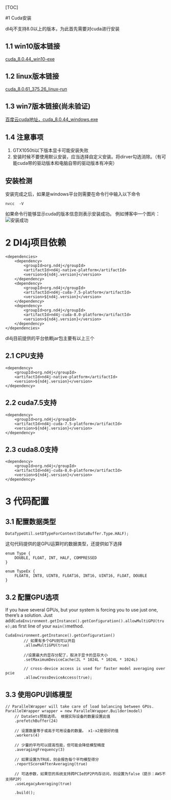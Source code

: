 [TOC]

#1 Cuda安装

dl4j不支持8.0以上的版本，为此首先需要对cuda进行安装

## 1.1 win10版本链接
[cuda_8.0.44_win10-exe][1]

## 1.2 linux版本链接

[cuda_8.0.61_375.26_linux-run][2]

## 1.3 win7版本链接(尚未验证)
[百度云cuda地址，cuda_8.0.44_windows.exe][3]

## 1.4 注意事项

 1. GTX1050ti以下版本显卡可能安装失败
 2. 安装时候不要使用默认安装，应当选择自定义安装。将dirver勾选消除。（有可能cuda带的驱动版本和电脑自带的驱动版本有冲突）
 
## 安装检测

安装完成之后，如果是windows平台则需要在命令行中输入以下命令
```
nvcc  -V
```
如果命令行能够显示cuda的版本信息则表示安装成功。
例如博客中一个图片：
![安装成功][4]


# 2 Dl4j项目依赖

```
<dependencies>
    <dependency>
        <groupId>org.nd4j</groupId>
        <artifactId>nd4j-native-platform</artifactId>
        <version>${nd4j.version}</version>
    </dependency>
    <dependency>
        <groupId>org.nd4j</groupId>
        <artifactId>nd4j-cuda-7.5-platform</artifactId>
        <version>${nd4j.version}</version>
    </dependency>
    <dependency>
        <groupId>org.nd4j</groupId>
        <artifactId>nd4j-cuda-8.0-platform</artifactId>
        <version>${nd4j.version}</version>
    </dependency>
</dependencies>
```
dl4j目前提供的平台依赖jar包主要有以上三个

## 2.1 CPU支持
```
<dependency>
    <groupId>org.nd4j</groupId>
    <artifactId>nd4j-native-platform</artifactId>
    <version>${nd4j.version}</version>
</dependency>
```
## 2.2 cuda7.5支持
```
<dependency>
    <groupId>org.nd4j</groupId>
    <artifactId>nd4j-cuda-7.5-platform</artifactId>
    <version>${nd4j.version}</version>
</dependency>
```

## 2.3 cuda8.0支持

```
<dependency>
    <groupId>org.nd4j</groupId>
    <artifactId>nd4j-cuda-8.0-platform</artifactId>
    <version>${nd4j.version}</version>
</dependency>
```

# 3 代码配置

## 3.1 配置数据类型
```
DataTypeUtil.setDTypeForContext(DataBuffer.Type.HALF);
```
这句代码提供的是GPU运算时的数据类型，还提供如下选择
```
enum Type {
    DOUBLE, FLOAT, INT, HALF, COMPRESSED
}

enum TypeEx {
    FLOAT8, INT8, UINT8, FLOAT16, INT16, UINT16, FLOAT, DOUBLE
}
```

## 3.2 配置GPU选项
If you have several GPUs, but your system is forcing you to use just one, there’s a solution. Just add`CudaEnvironment.getInstance().getConfiguration().allowMultiGPU(true);`as first line of your `main()`method.
```
CudaEnvironment.getInstance().getConfiguration()
        // 如果有多个GPU则可以开启
        .allowMultiGPU(true)

        //设置最大的显存分配了，取决于显卡的显存大小
        .setMaximumDeviceCache(2L * 1024L * 1024L * 1024L)

        // cross-device access is used for faster model averaging over pcie
        .allowCrossDeviceAccess(true);
```

## 3.3 使用GPU训练模型
```
// ParallelWrapper will take care of load balancing between GPUs.
ParallelWrapper wrapper = new ParallelWrapper.Builder(model)
    // DataSets预取选项。 根据实际设备的数量设置此值
    .prefetchBuffer(24)

    // 设置数量等于或高于可用设备的数量。 x1-x2是很好的值
    .workers(4)

    // 少量的平均可以提高性能，但可能会降低模型精度
    .averagingFrequency(3)

    // 如果设置为TRUE，则会报告每个平均模型得分
    .reportScoreAfterAveraging(true)

    // 可选参数，如果您的系统支持跨PCIe的P2P内存访问，则设置为false（提示：AWS不支持P2P）
    .useLegacyAveraging(true)

    .build();
```

  [1]: https://developer.nvidia.com/compute/cuda/8.0/prod/local_installers/cuda_8.0.44_win10-exe
  [2]: https://developer.nvidia.com/compute/cuda/8.0/Prod2/local_installers/cuda_8.0.61_375.26_linux-run
  [3]: https://pan.baidu.com/s/1slpM1sD
  [4]: http://img.blog.csdn.net/20170730102504210?watermark/2/text/aHR0cDovL2Jsb2cuY3Nkbi5uZXQvaml1Z2VzaGFv/font/5a6L5L2T/fontsize/400/fill/I0JBQkFCMA==/dissolve/70/gravity/Center
